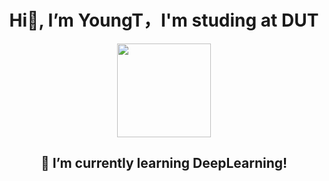# <div align=center> Hi👋, I’m YoungT，I'm studing at DUT</div>

<div align=center><img width="150" height="150" src=https://gimg2.baidu.com/image_search/src=http%3A%2F%2Fb-ssl.duitang.com%2Fuploads%2Fitem%2F201702%2F18%2F20170218214611_xamfN.thumb.700_0.jpeg&refer=http%3A%2F%2Fb-ssl.duitang.com&app=2002&size=f9999,10000&q=a80&n=0&g=0n&fmt=jpeg?sec=1627133592&t=7ea87f8b2402891f3b2cef0d7ab6103d></div>

## <div align=center>🌱 I’m currently learning DeepLearning!</div>
